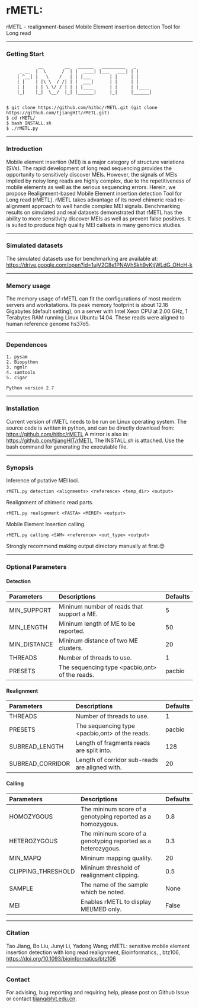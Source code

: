 # rMETL: 
rMETL - realignment-based Mobile Element insertion detection Tool for Long read

---
### Getting Start
		        __        __   ______   _________   _
		 _ __  |  \      /  | |  ____| |___   ___| | |
		| ^__| |   \    /   | | |___       | |     | |
		| |    | |\ \  / /| | |  ___|      | |     | |
		| |    | | \ \/ / | | | |____      | |     | |____
		|_|    |_|  \__/  |_| |______|     |_|     |______|
     
	
	$ git clone https://github.com/hitbc/rMETL.git (git clone https://github.com/tjiangHIT/rMETL.git)
	$ cd rMETL/
	$ bash INSTALL.sh
	$ ./rMETL.py

---	
### Introduction
Mobile element insertion (MEI) is a major category of structure variations (SVs). The rapid development of long read sequencing provides the opportunity to sensitively discover MEIs. However, the signals of MEIs implied by noisy long reads are highly complex, due to the repetitiveness of mobile elements as well as the serious sequencing errors. Herein, we propose Realignment-based Mobile Element insertion detection Tool for Long read (rMETL). rMETL takes advantage of its novel chimeric read re-alignment approach to well handle complex MEI signals. Benchmarking results on simulated and real datasets demonstrated that rMETL has the ability to more sensitivity discover MEIs as well as prevent false positives. It is suited to produce high quality MEI callsets in many genomics studies.


---
### Simulated datasets

The simulated datasets use for benchmarking are available at: https://drive.google.com/open?id=1ujV2C8e1PNAVhSkh9vKtjWLdG_OHcH-k

---
### Memory usage

The memory usage of rMETL can fit the configurations of most modern servers and workstations.
Its peak memory footprint is about 12.18 Gigabytes (default setting), on a server with Intel Xeon CPU at 2.00 GHz, 1 Terabytes RAM running Linux Ubuntu 14.04. These reads were aligned to human reference genome hs37d5.

---
### Dependences
	
	1. pysam
	2. Biopython
	3. ngmlr
	4. samtools
	5. cigar

	Python version 2.7

---
### Installation

Current version of rMETL needs to be run on Linux operating system.
The source code is written in python, and can be directly download from: https://github.com/hitbc/rMETL 
A mirror is also in: https://github.com/tjiangHIT/rMETL
The INSTALL.sh is attached. Use the bash command for generating the executable file.

---
### Synopsis
Inference of putative MEI loci.

	rMETL.py detection <alignments> <reference> <temp_dir> <output>

Realignment of chimeric read parts.

	rMETL.py realignment <FASTA> <MEREF> <output>

Mobile Element Insertion calling.

	rMETL.py calling <SAM> <reference> <out_type> <output>
	
Strongly recommend making output directory manually at first.:blush:

---
### Optional Parameters

#### Detection

| Parameters | Descriptions | Defaults |
| :------------ |:---------------|:---------------|
| MIN_SUPPORT   |Mininum number of reads that support a ME.| 5 |
| MIN_LENGTH    | Mininum length of ME to be reported.        |50|
| MIN_DISTANCE  | Mininum distance of two ME clusters. |20|
| THREADS       |Number of threads to use.|1|
| PRESETS       |The sequencing type <pacbio,ont> of the reads.|pacbio|

#### Realignment

| Parameters | Descriptions | Defaults |
| :------------ |:---------------|:---------------|
| THREADS       |Number of threads to use.|1|
| PRESETS       |The sequencing type <pacbio,ont> of the reads.|pacbio|
| SUBREAD_LENGTH       |Length of fragments reads are split into.|128|
| SUBREAD_CORRIDOR       |Length of corridor sub-reads are aligned with.|20|

#### Calling

| Parameters | Descriptions | Defaults |
| :------------ |:---------------|:---------------|
| HOMOZYGOUS       |The mininum score of a genotyping reported as a homozygous.|0.8|
| HETEROZYGOUS       |The mininum score of a genotyping reported as a heterozygous.|0.3|
| MIN_MAPQ       |Mininum mapping quality.|20|
| CLIPPING_THRESHOLD  |Mininum threshold of realignment clipping.|0.5|
| SAMPLE       |The name of the sample which be noted.|None|
| MEI       |Enables rMETL to display MEI/MED only.|False|

---
### Citation
Tao Jiang, Bo Liu, Junyi Li, Yadong Wang; rMETL: sensitive mobile element insertion detection with long read realignment, Bioinformatics, , btz106, https://doi.org/10.1093/bioinformatics/btz106

---
### Contact
For advising, bug reporting and requiring help, please post on Github Issue or contact tjiang@hit.edu.cn.
